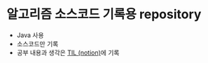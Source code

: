# 알고리즘 소스코드 기록용 repository
* Java 사용
* 소스코드만 기록
* 공부 내용과 생각은 [TIL (notion)](https://www.notion.so/Algorithm-70c6f89d3118449fb9d805568f047f6c)에 기록